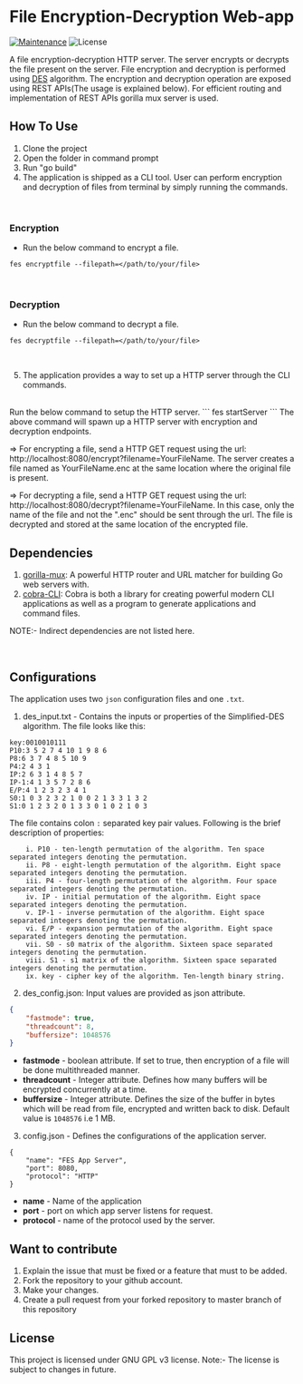 # File Encryption-Decryption Web-app

[![Maintenance](https://img.shields.io/badge/Maintained%3F-yes-green.svg)](https://GitHub.com/Naereen/StrapDown.js/graphs/commit-activity) ![License](https://img.shields.io/cran/l/devtools)

A file encryption-decryption HTTP server. The server encrypts or decrypts the file present on the server. File encryption and decryption is performed using [DES](https://www.cs.uri.edu/cryptography/dessimplified.htm#:~:text=Simplified%20DES%20is%20an%20algorithm,on%20blocks%20of%2012%20bits.) algorithm.
The encryption and decryption operation are exposed using REST APIs(The usage is explained below). For efficient routing and implementation of REST APIs gorilla mux server is used.

## How To Use
1. Clone the project
2. Open the folder in command prompt
3. Run "go build"
4. The application is shipped as a CLI tool. User can perform encryption and decryption of files from terminal by simply running the commands.
<br />

### Encryption
* Run the below command to encrypt a file.
```
fes encryptfile --filepath=</path/to/your/file>
```
<br />

### Decryption
* Run the below command to decrypt a file.
```
fes decryptfile --filepath=</path/to/your/file>
```
<br />

5. The application provides a way to set up a HTTP server through the CLI commands.
<br />
Run the below command to setup the HTTP server.
```
fes startServer
```
The above command will spawn up a HTTP server with encryption and decryption endpoints.
<br />

=> For encrypting a file, send a HTTP GET request using the url: http://localhost:8080/encrypt?filename=YourFileName. The server creates a file named as YourFileName.enc at the same location where the original file is present.
<br />

=> For decrypting a file, send a HTTP GET request using the url: http://localhost:8080/decrypt?filename=YourFileName. In this case, only the name of the file and not the ".enc" should be sent through the url. The file is decrypted and stored at the same location of the encrypted file.

## Dependencies
1. [gorilla-mux](https://github.com/gorilla/mux): A powerful HTTP router and URL matcher for building Go web servers with.
2. [cobra-CLI](https://github.com/spf13/cobra): Cobra is both a library for creating powerful modern CLI applications as well as a program to generate applications and command files.

NOTE:- Indirect dependencies are not listed here.

<br>

## Configurations
The application uses two ```json``` configuration files and one ```.txt```.
1. des_input.txt - Contains the inputs or properties of the Simplified-DES algorithm. The file looks like this:
```
key:0010010111
P10:3 5 2 7 4 10 1 9 8 6
P8:6 3 7 4 8 5 10 9
P4:2 4 3 1
IP:2 6 3 1 4 8 5 7
IP-1:4 1 3 5 7 2 8 6
E/P:4 1 2 3 2 3 4 1
S0:1 0 3 2 3 2 1 0 0 2 1 3 3 1 3 2
S1:0 1 2 3 2 0 1 3 3 0 1 0 2 1 0 3
```
The file contains colon ```:``` separated key pair values. Following is the brief description of properties:
```
    i. P10 - ten-length permutation of the algorithm. Ten space separated integers denoting the permutation.
    ii. P8 - eight-length permutation of the algorithm. Eight space separated integers denoting the permutation.
    iii. P4 - four-length permutation of the algorithm. Four space separated integers denoting the permutation.
    iv. IP - initial permutation of the algorithm. Eight space separated integers denoting the permutation.
    v. IP-1 - inverse permutation of the algorithm. Eight space separated integers denoting the permutation.
    vi. E/P - expansion permutation of the algorithm. Eight space separated integers denoting the permutation.
    vii. S0 - s0 matrix of the algorithm. Sixteen space separated integers denoting the permutation.
    viii. S1 - s1 matrix of the algorithm. Sixteen space separated integers denoting the permutation.
    ix. key - cipher key of the algorithm. Ten-length binary string.
```

2. des_config.json: Input values are provided as json attribute.
```json
{
	"fastmode": true,
	"threadcount": 8,
    "buffersize": 1048576
}
```
* **fastmode** - boolean attribute. If set to true, then encryption of a file will be done multithreaded manner.
* **threadcount** - Integer attribute. Defines how many buffers will be encrypted concurrently at a time.
* **buffersize** - Integer attribute. Defines the size of the buffer in bytes which will be read from file, encrypted and written back to disk. Default value is ```1048576``` i.e 1 MB.

3. config.json - Defines the configurations of the application server.
```
{
	"name": "FES App Server",
	"port": 8080,
    "protocol": "HTTP"
}
```
* **name** - Name of the application
* **port** - port on which app server listens for request.
* **protocol** - name of the protocol used by the server.

## Want to contribute
1. Explain the issue that must be fixed or a feature that must to be added.
2. Fork the repository to your github account.
3. Make your changes.
4. Create a pull request from your forked repository to master branch of this repository

## License
This project is licensed under GNU GPL v3 license.
Note:- The license is subject to changes in future.